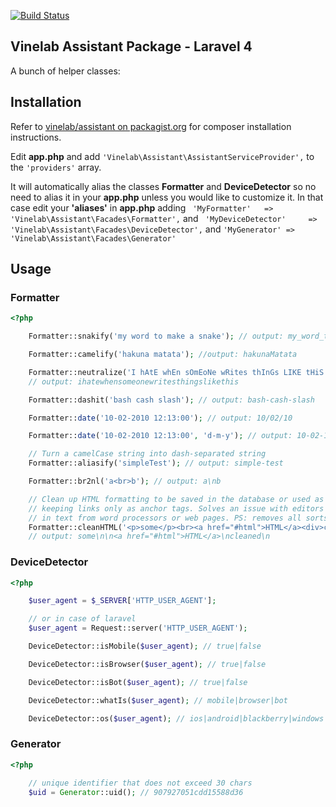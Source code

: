 [![Build Status](https://travis-ci.org/Vinelab/assistant.png?branch=master)](https://travis-ci.org/Vinelab/assistant)

## Vinelab Assistant Package - Laravel 4

A bunch of helper classes:

Installation
------------

Refer to [vinelab/assistant on packagist.org](https://packagist.org/packages/vinelab/assistant) for composer installation instructions.

Edit **app.php** and add ```'Vinelab\Assistant\AssistantServiceProvider',``` to the ```'providers'``` array.

It will automatically alias the classes **Formatter** and **DeviceDetector** so no need to alias it in your **app.php** unless you would like to customize it. In that case edit your **'aliases'** in **app.php** adding ``` 'MyFormatter'	  => 'Vinelab\Assistant\Facades\Formatter',``` and ``` 'MyDeviceDetector'	  => 'Vinelab\Assistant\Facades\DeviceDetector',``` and ```'MyGenerator' => 'Vinelab\Assistant\Facades\Generator'```

## Usage

### Formatter

```php
<?php

	Formatter::snakify('my word to make a snake'); // output: my_word_to_make_a_snake

	Formatter::camelify('hakuna matata'); //output: hakunaMatata

	Formatter::neutralize('I hAtE whEn sOmEoNe wRites thInGs LIKE tHiS');
	// output: ihatewhensomeonewritesthingslikethis

	Formatter::dashit('bash cash slash'); // output: bash-cash-slash

	Formatter::date('10-02-2010 12:13:00'); // output: 10/02/10

	Formatter::date('10-02-2010 12:13:00', 'd-m-y'); // output: 10-02-10

	// Turn a camelCase string into dash-separated string
	Formatter::aliasify('simpleTest'); // output: simple-test

	Formatter::br2nl('a<br>b'); // output: a\nb

	// Clean up HTML formatting to be saved in the database or used as plain text
	// keeping links only as anchor tags. Solves an issue with editors when pasting
	// in text from word processors or web pages. PS: removes all sorts of media.
	Formatter::cleanHTML('<p>some</p><br><a href="#html">HTML</a><div>cleaned</div><img src="http://come.img" />');
	// output: some\n\n<a href="#html">HTML</a>\ncleaned\n
```

### DeviceDetector

```php
<?php

	$user_agent = $_SERVER['HTTP_USER_AGENT'];

	// or in case of laravel
	$user_agent = Request::server('HTTP_USER_AGENT');

	DeviceDetector::isMobile($user_agent); // true|false

	DeviceDetector::isBrowser($user_agent); // true|false

	DeviceDetector::isBot($user_agent); // true|false

	DeviceDetector::whatIs($user_agent); // mobile|browser|bot

	DeviceDetector::os($user_agent); // ios|android|blackberry|windows|other

```

### Generator

```php
<?php

	// unique identifier that does not exceed 30 chars
	$uid = Generator::uid(); // 907927051cdd15588d36
```
